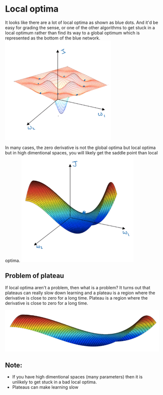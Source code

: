 # Local optima

It looks like there are a lot of local optima as shown as blue dots. And it'd be easy for grading the sense, or one of the other algorithms to get stuck in a local optimum rather than find its way to a global optimum which is represented as the bottom of the blue network.
![](images/045-local-optima-645c3035.png)

In many cases, the zero derivative is not the global optima but local optima but in high dimentional spaces, you will likely get the saddle point than local optima.
![](images/045-local-optima-10d9a39c.png)


## Problem of plateau
 If local optima aren't a problem, then what is a problem?  It turns out that plateaus can really slow down learning and a plateau is a region where the derivative is close to zero for a long time. Plateau is a region where the derivative is close to zero for a long time.

 ![](images/045-local-optima-3fcd8c60.png)

 ## Note:
 - If you have high dimentional spaces (many parameters) then it is unlikely to get stuck in a bad local optima.
 - Plateaus can make learning slow

